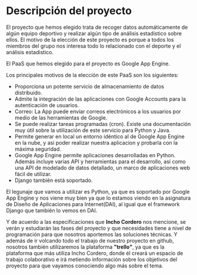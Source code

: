 # Descripción del proyecto #

El proyecto que hemos elegido trata de recoger datos automáticamente de algún equipo deportivo y realizar algún tipo de análisis estadístico sobre ellos. El motivo de la elección de este proyecto es porque a todos los miembros del grupo nos interesa todo lo relacionado con el deporte y el análisis estadistico.

El PaaS que hemos elegido para el proyecto es Google App Engine.

Los principales motivos de la elección de este PaaS son los siguientes:

+ Proporciona un potente servicio de almacenamiento de datos distribuido. 
+ Admite la integración de las aplicaciones con Google Accounts para la autenticación de usuarios. 
+ Correo: La App puede enviar correos electrónicos a los usuarios por medio de las herramientas de Google. 
+ Se puede realizar tareas programadas (cron). Existe una documentación muy útil sobre la utilización de este servicio para Python y Java.
+ Permite generar en local un entorno idéntico al de Google App Engine en la nube, y asi poder realizar nuestra aplicacion y probarla con la máxima seguridad.
+ Google App Engine  permite aplicaciones desarrolladas en Python. Además incluye varias API y herramientas para el desarrollo, así como una API de modelado de datos detallado, un marco de aplicaciones web fácil de utilizar.
+ Django también está soportado.

El legunaje que vamos a utilizar es Python, ya que es soportado por Google App Engine y nos viene muy bien ya que lo estamos viendo en la asignatura de Diseño de Aplicaciones para Internet(DAI), al igual que el framework Django que también lo vemos en DAI.

Y de acuerdo a las especificaciones que __Incho Cordero__ nos mencione, se verán y estudiarán las fases del proyecto y que necesidades tiene a nivel de programación para que nosotros aportemos las soluciones técnicas. Y además de ir volcando todo el trabajo de nuestro proyecto en github, nosotros también utilizaremos la plataforma __"trello"__, ya que es la plataforma que más utiliza Incho Cordero, donde él creará un espacio de trabajo colaborativo e irá metiendo información sobre los objetivos del proyecto para que vayamos conociendo algo más sobre el tema.
